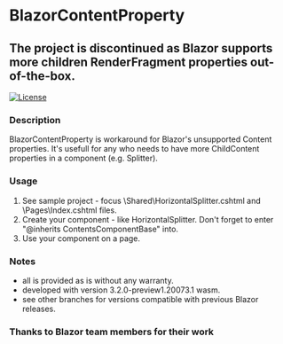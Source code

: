 # BlazorContentProperty

## The project is discontinued as Blazor supports more children RenderFragment properties out-of-the-box.

[![License](https://img.shields.io/github/license/MarekPokornyOva/BlazorContentProperty.svg)](https://github.com/MarekPokornyOva/BlazorContentProperty/blob/master/LICENSE)

### Description
BlazorContentProperty is workaround for Blazor's unsupported Content properties.
It's usefull for any who needs to have more ChildContent properties in a component (e.g. Splitter).

### Usage
1) See sample project - focus \Shared\HorizontalSplitter.cshtml and \Pages\Index.cshtml files.
2) Create your component - like HorizontalSplitter. Don't forget to enter "@inherits ContentsComponentBase" into.
3) Use your component on a page.

### Notes
- all is provided as is without any warranty.
- developed with version 3.2.0-preview1.20073.1 wasm.
- see other branches for versions compatible with previous Blazor releases.

### Thanks to Blazor team members for their work